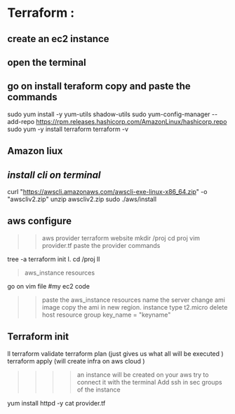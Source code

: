 # Terraform :

## create an ec2 instance 
## open the terminal 
## go on install teraform copy and paste the commands 
sudo yum install -y yum-utils shadow-utils
sudo yum-config-manager --add-repo https://rpm.releases.hashicorp.com/AmazonLinux/hashicorp.repo
sudo yum -y install terraform
terraform -v
## Amazon liux
## *install cli on terminal*
curl "https://awscli.amazonaws.com/awscli-exe-linux-x86_64.zip" -o "awscliv2.zip"
unzip awscliv2.zip
sudo ./aws/install

## aws configure 

>> aws provider terraform website
mkdir /proj
cd proj 
vim provider.tf
>> paste the provider commands

tree -a
terraform init
l.
cd /proj
ll

> aws_instance resources

go on vim file 
#my ec2 code 
>>paste the aws_instance resources
name the server 
change ami image copy the ami in new region.
instance type t2.micro
delete host resource group
key_name = "keyname"

## Terraform init  
ll
terraform validate
terraform plan (just gives us what all will be executed )
terraform apply  (will create infra on aws cloud ) 
 >>>> an instance will be created on your aws
>> try to connect it with the terminal
Add ssh in sec groups of the instance

yum install httpd -y
cat provider.tf 

